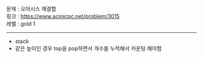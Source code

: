 문제 : 오아시스 재결합
<br>
링크 : https://www.acmicpc.net/problem/3015
<br>
레벨 : gold 1

---

- stack
- 같은 높이인 경우 top을 pop하면서 개수를 누적해서 카운팅 해야함